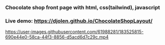 ### Chocolate shop front page with html, css(tailwind), javascript
### Live demo: https://djolen.github.io/ChocolateShopLayout/





https://user-images.githubusercontent.com/61988281/183525815-690e44e0-58ca-44f3-8856-d5acd6d7c29c.mp4


